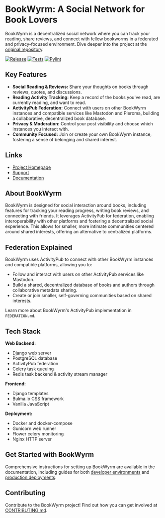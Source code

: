 # BookWyrm: A Social Network for Book Lovers

BookWyrm is a decentralized social network where you can track your reading, share reviews, and connect with fellow bookworms in a federated and privacy-focused environment.  Dive deeper into the project at the [original repository](https://github.com/bookwyrm-social/bookwyrm).

[![Release](https://img.shields.io/github/release/bookwyrm-social/bookwyrm.svg?colorB=58839b)](https://github.com/bookwyrm-social/bookwyrm/releases)
[![Tests](https://github.com/bookwyrm-social/bookwyrm/actions/workflows/django-tests.yml/badge.svg)](https://github.com/bookwyrm-social/bookwyrm/actions/workflows/django-tests.yml)
[![Pylint](https://github.com/bookwyrm-social/bookwyrm/actions/workflows/pylint.yml/badge.svg)](https://github.com/bookwyrm-social/bookwyrm/actions/workflows/pylint.yml)

## Key Features

*   **Social Reading & Reviews:** Share your thoughts on books through reviews, quotes, and discussions.
*   **Reading Activity Tracking:** Keep a record of the books you've read, are currently reading, and want to read.
*   **ActivityPub Federation:** Connect with users on other BookWyrm instances and compatible services like Mastodon and Pleroma, building a collaborative, decentralized book database.
*   **Privacy & Moderation:** Control your post visibility and choose which instances you interact with.
*   **Community Focused:** Join or create your own BookWyrm instance, fostering a sense of belonging and shared interest.

## Links

*   [Project Homepage](https://joinbookwyrm.com/)
*   [Support](https://patreon.com/bookwyrm)
*   [Documentation](https://docs.joinbookwyrm.com/)

## About BookWyrm

BookWyrm is designed for social interaction around books, including features for tracking your reading progress, writing book reviews, and connecting with friends. It leverages ActivityPub for federation, enabling interoperability with other platforms and fostering a decentralized social experience. This allows for smaller, more intimate communities centered around shared interests, offering an alternative to centralized platforms.

## Federation Explained

BookWyrm uses ActivityPub to connect with other BookWyrm instances and compatible platforms, allowing you to:

*   Follow and interact with users on other ActivityPub services like Mastodon.
*   Build a shared, decentralized database of books and authors through collaborative metadata sharing.
*   Create or join smaller, self-governing communities based on shared interests.

Learn more about BookWyrm's ActivityPub implementation in `FEDERATION.md`.

## Tech Stack

**Web Backend:**

*   Django web server
*   PostgreSQL database
*   ActivityPub federation
*   Celery task queuing
*   Redis task backend & activity stream manager

**Frontend:**

*   Django templates
*   Bulma.io CSS framework
*   Vanilla JavaScript

**Deployment:**

*   Docker and docker-compose
*   Gunicorn web runner
*   Flower celery monitoring
*   Nginx HTTP server

## Get Started with BookWyrm

Comprehensive instructions for setting up BookWyrm are available in the documentation, including guides for both [developer environments](https://docs.joinbookwyrm.com/install-dev.html) and [production deployments](https://docs.joinbookwyrm.com/install-prod.html).

## Contributing

Contribute to the BookWyrm project!  Find out how you can get involved at [CONTRIBUTING.md](https://github.com/bookwyrm-social/bookwyrm/blob/main/CONTRIBUTING.md).